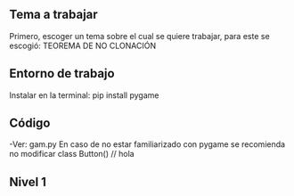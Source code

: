 ## Tema a trabajar
Primero, escoger un tema sobre el cual se quiere trabajar, para este se escogió: TEOREMA DE NO CLONACIÓN
## Entorno de trabajo 
Instalar en la terminal: 
pip install pygame
## Código
-Ver: gam.py
En caso de no estar familiarizado con pygame se recomienda no modificar class Button()
// hola
## Nivel 1

